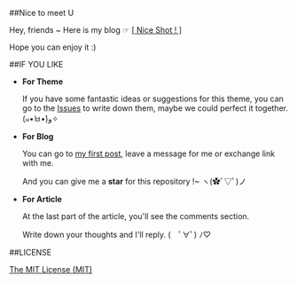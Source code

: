 ##Nice to meet U

Hey, friends ~ Here is my blog ☞  [[ Nice Shot ! ]](http://www.chen9.info/) 

Hope you can enjoy it :)

##IF YOU LIKE

- **For Theme** 

    If you have some fantastic ideas or suggestions for this theme, you can go to the [Issues](https://github.com/zchen9/zchen9.github.io/issues) to write down them, maybe we could perfect it together. (๑•̀ㅂ•́)و✧

- **For Blog**

    You can go to [my first post](http://www.chen9.info/new_start/2015/05/01/nice-to-meet-U.html), leave  a message for me or exchange link with me.

    And you can give me a **star** for this repository !~ ヽ(✿ﾟ▽ﾟ)ノ

- **For Article**

    At the last part of the article, you'll see the comments section. 

    Write down your thoughts and I'll reply. (　ﾟ∀ﾟ) ﾉ♡


##LICENSE

[The MIT License (MIT)](https://github.com/zchen9/zchen9.github.io/blob/master/LICENSE)

